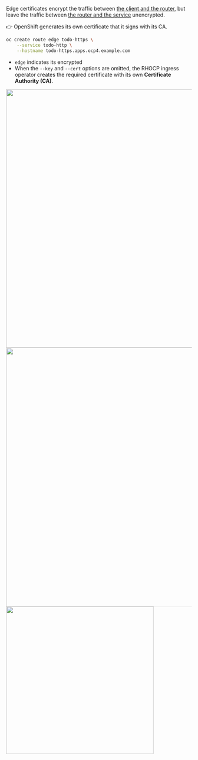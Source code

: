 Edge certificates encrypt the traffic between <ins>the client and the router</ins>, but leave the traffic between <ins>the router and the service</ins> unencrypted. 

👉 OpenShift generates its own certificate that it signs with its CA.

```bash
oc create route edge todo-https \
    --service todo-http \
    --hostname todo-https.apps.ocp4.example.com
```

- `edge` indicates its encrypted
- When the `--key` and `--cert` options are omitted, the RHOCP ingress operator creates the required certificate with its own **Certificate Authority (CA)**.

<img src="../imgs/network-ingress-edge-padlock.png" width=700 />
<img src="../imgs/network-ingress-edge-more.png" width=700 />
<img src="../imgs/network-ingress-edge-page-info.png" width=400 />
